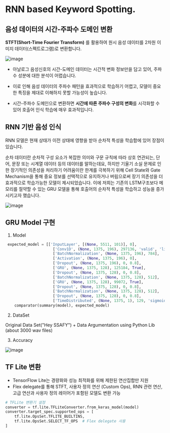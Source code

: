 # RNN based Keyword Spotting.



## 음성 데이터의  시간-주파수 도메인 변환

**STFT(Short-Time Fourier Transform)** 를 활용하여 원시 음성 데이터를 2차원 이미지 데이터(스펙트로그램)로 변환합니다.

![image](https://github.com/user-attachments/assets/16e428cc-d3c1-463c-b3d2-cf03a21e2498)


- 아날로그 음성신호의 시간-도메인 데이터는 시간적 변화 정보만을 담고 있어, 주파수 성분에 대한 분석이 어렵습니다. 

- 이로 인해 음성 데이터의 주파수 패턴을 효과적으로 학습하기 어렵고, 모델이 중요한 특징을 제대로 이해하지 못할 가능성이 높습니다.

- 시간-주파수 도메인으로 변환하면 **시간에 따른 주파수 구성의 변화**를 시각화할 수 있어 호출어 인식 학습에 매우 효과적입니다.



## RNN 기반 음성 인식



RNN 모델은 현재 상태가 이전 상태에 영향을 받아 순차적 특성을 학습함에 있어 장점이 있습니다.

순차 데이터란 순차적 구성 요소가 복잡한 의미와 구문 규칙에 따라 상호 연관되는, 단어, 문장 또는 시계열 데이터 등의 데이터를 말하는데요, 하지만 기울기 소실 문제로 인한 장기적인 의존성을 처리하기 어려움이란 한계를 극복하기 위해 Cell State와 Gate Mechanism을 통해 중요 정보를 선택적으로 유지하거나 버림으로써 장기 의존성을 더 효과적으로 학습가능한 모델이 제시되었습니다. 이에 저희는 기존의 LSTM구조보다 메모리를 절약할 수 있는 GRU 모델을 통해 호출어의 순차적 특성을 학습하고 성능을 증가시키고자 했습니다.

![image](https://github.com/user-attachments/assets/b3558176-e608-47ea-92b6-6fde51af80ca)





## GRU Model 구현



1. Model

```python
 expected_model = [['InputLayer', [(None, 5511, 101)], 0],
                     ['Conv1D', (None, 1375, 196), 297136, 'valid', 'linear', (4,), (15,), 'GlorotUniform'],
                     ['BatchNormalization', (None, 1375, 196), 784],
                     ['Activation', (None, 1375, 196), 0],
                     ['Dropout', (None, 1375, 196), 0, 0.8],
                     ['GRU', (None, 1375, 128), 125184, True],
                     ['Dropout', (None, 1375, 128), 0, 0.8],
                     ['BatchNormalization', (None, 1375, 128), 512],
                     ['GRU', (None, 1375, 128), 99072, True],
                     ['Dropout', (None, 1375, 128), 0, 0.8],
                     ['BatchNormalization', (None, 1375, 128), 512],
                     ['Dropout', (None, 1375, 128), 0, 0.8],
                     ['TimeDistributed', (None, 1375, 1), 129, 'sigmoid']]
    comparator(summary(model), expected_model)
```



2. DataSet

Original Data Set("Hey SSAFY") + Data Argumentation using Python Lib (about 3000 wav files)

3. Accuracy

![image](https://github.com/user-attachments/assets/2297c05f-bbf0-4130-a3b2-3c5c823d3e84)





## TF Lite 변환

- TensorFlow Lite는 경량화와 성능 최적화를 위해 제한된 연산집합만 지원
- Flex delegate를 통해 STFT, 사용자 정의 연산 (Custom Ops), RNN 관련 연산, 고급 연산과 사용자 정의 레이어가 포함된 모델도 변환 가능

```python
# TFLite 변환기 설정
converter = tf.lite.TFLiteConverter.from_keras_model(model)
converter.target_spec.supported_ops = [
    tf.lite.OpsSet.TFLITE_BUILTINS, 
    tf.lite.OpsSet.SELECT_TF_OPS  # Flex delegate 사용
]
```

